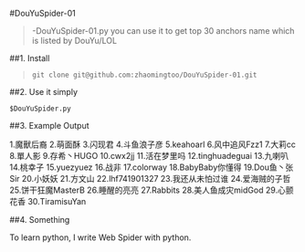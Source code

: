 #DouYuSpider-01

>  -DouYuSpider-01.py you can use it to get top 30 anchors name which is listed by DouYu/LOL


##1. Install


> `git clone git@github.com:zhaomingtoo/DouYuSpider-01.git`


##2. Use it simply


	$DouYuSpider.py


##3. Example Output


1.魔獸后裔
2.萌面酥
3.闪现君
4.斗鱼浪子彦
5.keahoarl
6.风中追风Fzz1
7.大莉cc
8.單人影
9.存希丶HUGO
10.cwx2jj
11.活在梦里吗
12.tinghuadeguai
13.九喇叭
14.桃幸子
15.yuezyuez
16.战非
17.colorway
18.BabyBaby你懂得
19.Dou鱼丶张Sir
20.小妖妖
21.方文山
22.lhf741901327
23.我还从未怕过谁
24.爱海贼的子哲
25.饼干狂魔MasterB
26.睡醒的亮亮
27.Rabbits
28.美人鱼成灾midGod
29.心颤花香
30.TiramisuYan



##4. Something

To learn python, I write Web Spider with python.
